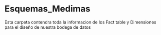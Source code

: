 # Esquemas_Medimas
Esta carpeta contendra toda la informacion de los Fact table y Dimensiones  para el diseño de nuestra bodega de datos
